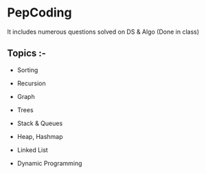 # PepCoding

It includes numerous questions solved on DS &amp; Algo (Done in class)

## Topics :-

* Sorting
* Recursion
* Graph
* Trees
* Stack & Queues

* Heap, Hashmap
* Linked List
* Dynamic Programming
